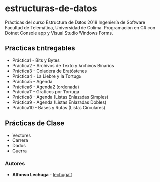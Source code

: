 
# estructuras-de-datos
Prácticas del curso Estructura de Datos 2018 Ingeniería de Software Facultad de Telemática, Universidad de Colima. Programación en C# con Dotnet Console app y Visual Studio Windows Forms.

## Prácticas Entregables
* Práctica1  - Bits y Bytes
* Práctica2  - Archivos de Texto y Archivos Binarios
* Práctica3  - Coladera de Eratóstenes
* Práctica4  - La Liebre y la Tortuga
* Práctica5  - Agenda
* Práctica6  - Agenda2 (ordenada)
* Práctica7  - Graficos por Tortuga
* Práctica8  - Agenda (Listas Enlazadas Simples)
* Práctica9  - Agenda (Listas Enlazadas Dobles)
* Práctica10 - Bases y Rutas (Listas Circulares)

## Prácticas de Clase
* Vectores
* Carrera
* Dados
* Guerra

### Autores
* **Alfonso Lechuga**  - [lechugalf](https://github.com/lechugalf)
